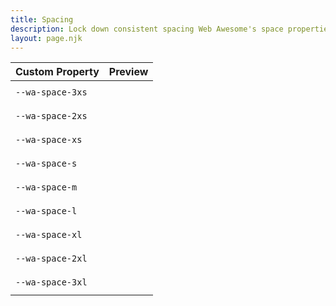 ```yaml
---
title: Spacing
description: Lock down consistent spacing Web Awesome's space properties.
layout: page.njk
---
```


<style>
  .spacing-swatch {
    --dot-size: 0.5em;
    display: flex;
    justify-content: space-between;
    align-items: center;
    background-color: var(--wa-color-neutral-fill-normal);
    height: 2em;
    margin-inline:var(--dot-size);
  }

  .spacing-swatch::before {
    content: '';
    aspect-ratio: 1 / 1;
    width: var(--dot-size);
    background-color: var(--wa-color-neutral-fill-loud);
    border-radius: 50%;
    margin-inline-start: calc(var(--dot-size) * -1);
  }

  .spacing-swatch::after {
    content: '';
    aspect-ratio: 1 / 1;
    width: var(--dot-size);
    background-color: var(--wa-color-neutral-fill-loud);
    border-radius: 50%;
    margin-inline-end: calc(var(--dot-size) * -1);
  }
</style>

| Custom Property               |  Preview                        |
| ----------------------------- | ------------------------------- |
| `--wa-space-3xs`   | <div class="spacing-swatch" style="width: var(--wa-space-3xs)"></div> |
| `--wa-space-2xs`   | <div class="spacing-swatch" style="width: var(--wa-space-2xs)"></div> |
| `--wa-space-xs`   | <div class="spacing-swatch" style="width: var(--wa-space-xs)"></div> |
| `--wa-space-s`   | <div class="spacing-swatch" style="width: var(--wa-space-s)"></div> |
| `--wa-space-m`   | <div class="spacing-swatch" style="width: var(--wa-space-m)"></div> |
| `--wa-space-l`   | <div class="spacing-swatch" style="width: var(--wa-space-l)"></div> |
| `--wa-space-xl`   | <div class="spacing-swatch" style="width: var(--wa-space-xl)"></div> |
| `--wa-space-2xl`   | <div class="spacing-swatch" style="width: var(--wa-space-2xl)"></div> |
| `--wa-space-3xl`   | <div class="spacing-swatch" style="width: var(--wa-space-3xl)"></div> |